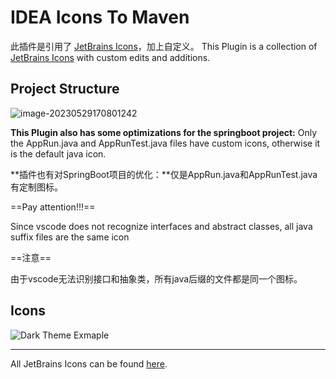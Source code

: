 # IDEA Icons To Maven

此插件是引用了 [JetBrains Icons](https://jetbrains.design/intellij/resources/icons_list/)，加上自定义。
This Plugin is a collection of [JetBrains Icons](https://jetbrains.design/intellij/resources/icons_list/) with custom edits and additions.

## Project Structure

![image-20230529170801242](https://github.com/StraySheepPO8/IDEA-Icons-To-Maven-For-VSCode/assets/97979993/a242153b-08db-430a-94f6-8707e210498b)

**This Plugin also has some optimizations for the springboot project:** Only the AppRun.java and AppRunTest.java files have custom icons, otherwise it is the default java icon.

**插件也有对SpringBoot项目的优化：**仅是AppRun.java和AppRunTest.java有定制图标。

==Pay attention!!!==

Since vscode does not recognize interfaces and abstract classes, all java suffix files are the same icon

==注意==

由于vscode无法识别接口和抽象类，所有java后缀的文件都是同一个图标。

## Icons

![Dark Theme Exmaple](examples.png)

---

All JetBrains Icons can be found
[here](https://jetbrains.design/intellij/resources/icons_list/).
